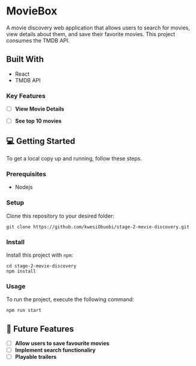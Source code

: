 # MovieBox

A movie  discovery  web  application  that  allows  users  to  search  for  movies,  view details  about  them,  and  save  their  favorite  movies.  This project consumes the TMDB API.

## Built With <a name="built-with"></a>

- React
- TMDB API

### Key Features <a name="key-features"></a>

- [ ] **View Movie Details**
- [ ] **See top 10 movies**


## 💻 Getting Started <a name="getting-started"></a>

To get a local copy up and running, follow these steps.

### Prerequisites
- Nodejs

### Setup

Clone this repository to your desired folder:
```
git clone https://github.com/kwesiObuobi/stage-2-movie-discovery.git
```

### Install

Install this project with `npm`:
```
cd stage-2-movie-discovery
npm install
```

### Usage

To run the project, execute the following command:
```
npm run start
```

## 🔭 Future Features <a name="future-features"></a>

- [ ] **Allow users to save favourite movies**
- [ ] **Implement search functionaliry**
- [ ] **Playable trailers**